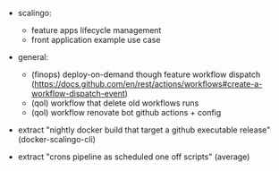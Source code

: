 - scalingo:
  - feature apps lifecycle management
  - front application example use case
 
- general:
  - (finops) deploy-on-demand though feature workflow dispatch (https://docs.github.com/en/rest/actions/workflows#create-a-workflow-dispatch-event)
  - (qol) workflow that delete old workflows runs
  - (qol) workflow renovate bot github actions + config

- extract "nightly docker build that target a github executable release" (docker-scalingo-cli)
- extract "crons pipeline as scheduled one off scripts" (average)


